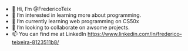 - 👋 Hi, I’m @FredericoTeix
- 👀 I’m interested in learning more about programming.
- 🌱 I’m currently learning web programming on CS50x 
- 💞️ I’m looking to collaborate on awsome projects.
- 📫 You can find me at LinkedIn https://www.linkedin.com/in/frederico-teixeira-8123511b8/

<!---
FredericoTeix/FredericoTeix is a ✨ special ✨ repository because its `README.md` (this file) appears on your GitHub profile.
You can click the Preview link to take a look at your changes.
--->
